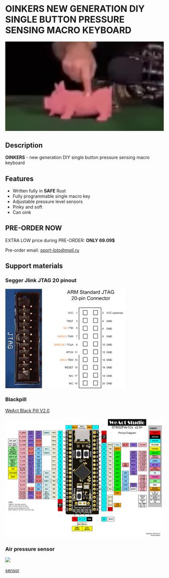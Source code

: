 # OINKERS NEW GENERATION DIY SINGLE BUTTON PRESSURE SENSING MACRO KEYBOARD

![oinker](demo.jpg)

## Description

**OINKERS** - new generation DIY single button pressure sensing macro keyboard

## Features

- Written fully in **SAFE** Rust
- Fully programmable single macro key
- Adjustable pressure level sensors
- Pinky and soft
- Can oink

## PRE-ORDER NOW

EXTRA LOW price during PRE-ORDER: **ONLY 69.09$**

Pre-order email: *sport-loto@mail.ru*

## Support materials

### Segger Jlink JTAG 20 pinout

![](jlink_jtag20.png)

### Blackpill

[WeAct Black Pill V2.0](https://stm32-base.org/boards/STM32F411CEU6-WeAct-Black-Pill-V2.0.html)

![](blackpill.png)

### Air pressure sensor

![](http://wiki.sunfounder.cc/images/2/23/BMP01.png)

[sensor](http://wiki.sunfounder.cc/index.php?title=BMP280_Pressure_Sensor_Module)


